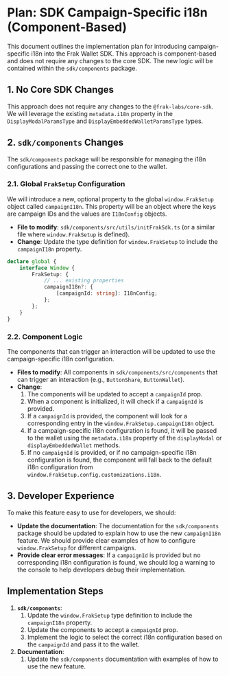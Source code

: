 # Plan: SDK Campaign-Specific i18n (Component-Based)

This document outlines the implementation plan for introducing campaign-specific i18n into the Frak Wallet SDK. This approach is component-based and does not require any changes to the core SDK. The new logic will be contained within the `sdk/components` package.

## 1. No Core SDK Changes

This approach does not require any changes to the `@frak-labs/core-sdk`. We will leverage the existing `metadata.i18n` property in the `DisplayModalParamsType` and `DisplayEmbeddedWalletParamsType` types.

## 2. `sdk/components` Changes

The `sdk/components` package will be responsible for managing the i18n configurations and passing the correct one to the wallet.

### 2.1. Global `FrakSetup` Configuration

We will introduce a new, optional property to the global `window.FrakSetup` object called `campaignI18n`. This property will be an object where the keys are campaign IDs and the values are `I18nConfig` objects.

-   **File to modify**: `sdk/components/src/utils/initFrakSdk.ts` (or a similar file where `window.FrakSetup` is defined).
-   **Change**: Update the type definition for `window.FrakSetup` to include the `campaignI18n` property.

```typescript
declare global {
    interface Window {
        FrakSetup: {
            // ... existing properties
            campaignI18n?: {
                [campaignId: string]: I18nConfig;
            };
        };
    }
}
```

### 2.2. Component Logic

The components that can trigger an interaction will be updated to use the campaign-specific i18n configuration.

-   **Files to modify**: All components in `sdk/components/src/components` that can trigger an interaction (e.g., `ButtonShare`, `ButtonWallet`).
-   **Change**:
    1.  The components will be updated to accept a `campaignId` prop.
    2.  When a component is initialized, it will check if a `campaignId` is provided.
    3.  If a `campaignId` is provided, the component will look for a corresponding entry in the `window.FrakSetup.campaignI18n` object.
    4.  If a campaign-specific i18n configuration is found, it will be passed to the wallet using the `metadata.i18n` property of the `displayModal` or `displayEmbeddedWallet` methods.
    5.  If no `campaignId` is provided, or if no campaign-specific i18n configuration is found, the component will fall back to the default i18n configuration from `window.FrakSetup.config.customizations.i18n`.

## 3. Developer Experience

To make this feature easy to use for developers, we should:

-   **Update the documentation**: The documentation for the `sdk/components` package should be updated to explain how to use the new `campaignI18n` feature. We should provide clear examples of how to configure `window.FrakSetup` for different campaigns.
-   **Provide clear error messages**: If a `campaignId` is provided but no corresponding i18n configuration is found, we should log a warning to the console to help developers debug their implementation.

## Implementation Steps

1.  **`sdk/components`**:
    1.  Update the `window.FrakSetup` type definition to include the `campaignI18n` property.
    2.  Update the components to accept a `campaignId` prop.
    3.  Implement the logic to select the correct i18n configuration based on the `campaignId` and pass it to the wallet.
2.  **Documentation**:
    1.  Update the `sdk/components` documentation with examples of how to use the new feature.
